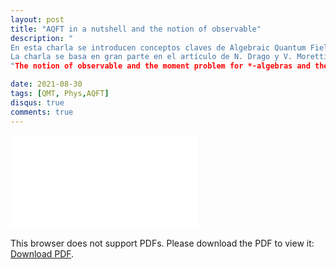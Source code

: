 ```yaml
---
layout: post
title: "AQFT in a nutshell and the notion of observable"
description: "
En esta charla se introducen conceptos claves de Algebraic Quantum Field Theory (AQFT) como lo son el álgebra de operadores (C^* y von Neumann), la construcción GNS, el teorema espectral y se menciona la existencia de representaciones unitariamente equivalentes (las cuales difieren de mecánica cuántica cuya representación es esencialmente única). Posteriormente, dada una teoría cuántica de campos cuya algebra de observables está modelada por una álgebra y dado un estado \omega, se revisa la interpretación (física) de \omega(A) como el valor esperado del observable A^*=A mediante su medida de probabilidad la cual es identificada mediante los momentos de la distribución (\omega(A^n)). Resulta que hay casos en los que la descripción del momento no es única y, por tanto, la interpretación física de \omega(A) como el valor esperado puede ser ambigua. Finalmente, se discute sobre la solución a las nociones de observables físicos en álgebras y cómo estas deben ser interpretadas mediante Positive Operator Valued Measures (POVM) en lugar de Projection Valued Measures (PVM) las cuales, para C^*-álgebras, son suficientes.
La charla se basa en gran parte en el artículo de N. Drago y V. Moretti,
"The notion of observable and the moment problem for *-algebras and their GNS representations" (arxiv.org: 1903.07496)"

date: 2021-08-30
tags: [QMT, Phys,AQFT]
disqus: true
comments: true
---
```


<object data="pdfs/notionofobservable" type="application/pdf" width="1400px" height="1200px">
    <embed src="pdfs/notionofobservable">
        <p>This browser does not support PDFs. Please download the PDF to view it: <a href="pdfs/notionofobservable">Download PDF</a>.</p>
    </embed>
</object>
